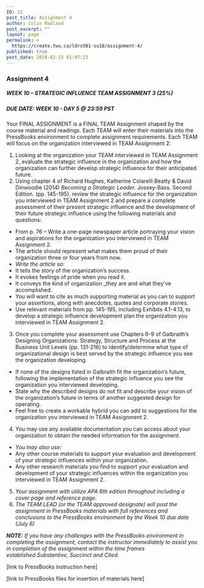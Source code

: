 ```yaml
---
ID: 12
post_title: Assignment 4
author: Colin Madland
post_excerpt: ""
layout: page
permalink: >
  https://create.twu.ca/ldrs501-su18/assignment-4/
published: true
post_date: 2018-02-23 01:07:23
---
```

### Assignment 4

##### **WEEK 10 – STRATEGIC INFLUENCE TEAM ASSIGNMENT 3 (25%)**

##### **DUE DATE: WEEK 10 - DAY 5 @ 23:59 PST**

Your FINAL ASSIGNMENT is a FINAL TEAM Assignment shaped by the course material and readings. Each TEAM will enter their materials into the PressBooks environment to complete assignment requirements. Each TEAM will focus on the organization interviewed in TEAM Assignment 2:

1. Looking at the organization your TEAM interviewed in TEAM Assignment 2, evaluate the strategic influence in the organization and how the organization can further develop strategic influence for their anticipated future.
2. Using chapter 4 of Richard Hughes, Katherine Colarelli Beatty &amp; David Dinwoodie (2014) _Becoming a Strategic Leader._ Jossey-Bass. Second Edition. (pp. 145-195), review the strategic influence for the organization you interviewed in TEAM Assignment 2 and prepare a complete assessment of their present strategic influence and the development of their future strategic influence using the following materials and questions:
* From p. 76 – Write a one-page newspaper article portraying your vision and aspirations for the organization you interviewed in TEAM Assignment 2.
* The article should represent what makes them proud of their organization three or four years from now.
* _Write the article so:_
* It tells the story of the organization’s success.
* It evokes feelings of pride when you read it.
* It conveys the kind of organization _they are and what they've accomplished.
* You will want to cite as much supporting material as you can to support your assertions, along with anecdotes, quotes and corporate stories.
* Use relevant materials from pp. 145-195, including Exhibits 4.1-4.13, to develop a strategic influence development plan the organization you interviewed in TEAM Assignment 2.
3. Once you complete your assessment use Chapters 6-9 of Galbraith’s Designing Organizations: Strategy, Structure and Process
at the Business Unit Levels (pp. 131-216) to identify/determine what type of organizational design is best served by the
strategic influence you see the organization developing.
* If none of the designs listed in Galbraith fit the organization’s future, following the implementation of
the strategic influence you see the organization you interviewed developing.
* State why the described designs do not fit and describe your vision of the organization’s future in terms of another suggested design for operating.
* Feel free to create a workable hybrid you can add to suggestions for the organization you interviewed in TEAM Assignment 2.
4. You may use any available documentation you can access about your organization to obtain the needed information for the assignment.
* _You may also use:_
* Any other course materials to support your evaluation and development of your strategic influences within your organization.
* Any other research materials you find to support your evaluation and development of your strategic influences within the organization you interviewed in TEAM Assignment 2.
5. _Your assignment with utilize APA 6th edition throughout including a cover page and reference page._
6. _The TEAM LEAD (or the TEAM approved designate) will post the assignment in PressBooks materials with full references and conclusions to the PressBooks environment by the Week 10 due date (July 6)_

_**NOTE:** If you have any challenges with the PressBooks environment in completing the assignment, contact the instructor immediately to assist you in completion of the assignment within the time frames established.Substantive, Succinct and Cited._

[link to PressBooks instruction here]

[link to PressBooks files for insertion of materials here]